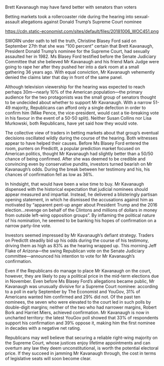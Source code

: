 Brett Kavanaugh may have fared better with senators than voters

Betting markets took a rollercoaster ride during the hearing into sexual-assault allegations against Donald Trump’s Supreme Court nominee

https://cdn.static-economist.com/sites/default/files/20181006_WOC451.png

SWORN under oath to tell the truth, Christine Blasey Ford said on September 27th that she was “100 percent” certain that Brett Kavanaugh, President Donald Trump’s nominee for the Supreme Court, had sexually assaulted her in 1982. Ms Blasey Ford testified before the Senate Judiciary Committee that she believed Mr Kavanaugh and his friend Mark Judge were going to rape her after they pushed her into a dark room at a small gathering 36 years ago. With equal conviction, Mr Kavanaugh vehemently denied the claims later that day in front of the same panel.

Although television viewership for the hearing was expected to reach perhaps 30m—nearly 10% of the American population—the primary audience for the two protagonists was the small group of senators thought to be undecided about whether to support Mr Kavanaugh. With a narrow 51-49 majority, Republicans can afford only a single defection in order to confirm him (Mike Pence, the vice-president, would cast a tie-breaking vote in his favour in the event of a 50-50 split). Neither Susan Collins nor Lisa Murkowski, both Republicans, have yet said how they would vote.

The collective view of traders in betting markets about that group’s eventual decisions oscillated wildly during the course of the hearing. Both witnesses appear to have helped their causes. Before Ms Blasey Ford entered the room, punters on PredictIt, a popular prediction market focused on American politics, thought Mr Kavanaugh had slightly better than a 50/50 chance of being confirmed. After she was deemed to be credible and convincing even by conservative pundits, investors turned bearish on Mr Kavanaugh’s odds. During the break between her testimony and his, his chances of confirmation fell as low as 36%.

In hindsight, that would have been a wise time to buy. Mr Kavanaugh dispensed with the historical expectation that judicial nominees should appear measured and impartial. Instead, he delivered a blisteringly partisan opening statement, in which he dismissed the accusations against him as motivated by “apparent pent-up anger about President Trump and the 2016 election...revenge on behalf of the Clintons and millions of dollars in money from outside left-wing opposition groups”. By inflaming the political nature of his nomination, he seemed to be banking his hopes of confirmation on a narrow party-line vote.

Investors seemed impressed by Mr Kavanaugh’s defiant strategy. Traders on PredictIt steadily bid up his odds during the course of his testimony, driving them as high as 83% as the hearing wrapped up. This morning Jeff Flake of Arizona—the swing Republican vote on the Senate Judiciary committee—announced his intention to vote for Mr Kavanaugh’s confirmation.

Even if the Republicans do manage to place Mr Kavanaugh on the court, however, they are likely to pay a political price in the mid-term elections due in November. Even before Ms Blasey Ford’s allegations became public, Mr Kavanaugh was unusually divisive for a Supreme Court nominee: according to a poll in early September by The Economist and YouGov, 31% of Americans wanted him confirmed and 29% did not. Of the past ten nominees, the seven who were elevated to the court led in such polls by double-digit margins; neither of the two who had narrower margins, Robert Bork and Harriet Miers, achieved confirmation. Mr Kavanaugh is now in uncharted territory: the latest YouGov poll showed that 33% of respondents support his confirmation and 39% oppose it, making him the first nominee in decades with a negative net rating.

Republicans may well believe that securing a reliable right-wing majority on the Supreme Court, whose justices enjoy lifetime appointments and can overturn any law they deem unconstitutional, is worth the potential electoral price. If they succeed in jamming Mr Kavanaugh through, the cost in terms of legislative seats will soon become clear.
